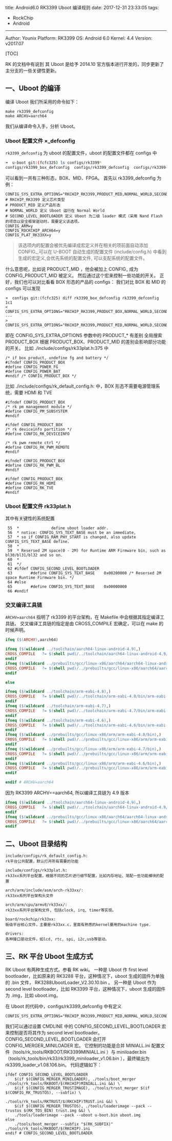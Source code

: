 title: Android6.0 RK3399 Uboot 编译规则
date: 2017-12-31 23:33:05
tags: 
- RockChip
- Android

---


Author: Younix 
Platform: RK3399 
OS: Android 6.0 
Kernel: 4.4 
Version: v2017.07

[TOC]

RK 的文档中有说到 其 Uboot 是给予 2014.10 官方版本进行开发的，同步更新了主分支的一些关键性更新。

## 一、Uboot 的编译
编译 Uboot 我们所采用的命令如下：
```
make rk3399_defconfig
make ARCHV=aarch64
```
我们从编译命令入手，分析 Uboot。

### Uboot 配置文件 ×_defconfig
`rk3399_defconfig` 为 uboot 的配置文件，uboot 的配置文件都在 configs 中
```bash
➜  u-boot git:(fcfc325) ls configs/rk3399*
configs/rk3399_box_defconfig  configs/rk3399_defconfig  configs/rk3399-fpga_defconfig
```
可以看到一共有三种形态，BOX、MID、FPGA。
首先以 rk3399_defconfig 为例：
```
CONFIG_SYS_EXTRA_OPTIONS="RKCHIP_RK3399,PRODUCT_MID,NORMAL_WORLD,SECOND_LEVEL_BOOTLOADER,BAUDRATE=1500000"
# RKCHIP_RK3399 定义芯片类型
# PRODUCT_MID 定义产品形态
# NORMAL_WORLD 定义 Uboot 运行在 Normal World
# SECOND_LEVEL_BOOTLOADER 定义 Uboot 为二级 loader 模式（采用 Nand Flash 的项目以安全框架驱动时，需要定义该选项。
CONFIG_ARM=y
CONFIG_ROCKCHIP_ARCH64=y
CONFIG_PLAT_RK33XX=y
```
> 该选项内的配置会被优先编译成宏定义并在相关的项前面自动添加 CONFIG_,可以在
U-BOOT 自动生成的配置文件 (include/config.h) 中看到生成的宏定义,会优先系统的配置文件,
可以支配系统的配置文件。

什么意思呢，比如说 PRODUCT_MID ，他会被加上 CONFIG_ 成为 CONFIG_PRODUCT_MID 被定义。
然后通过这个宏来控制一些功能的开关。
正好，我们也可以对比看看 BOX 形态的产品的 configs：
我们对比 BOX 和 MID 的 configs 可以发现
```
➜  configs git:(fcfc325) diff rk3399_box_defconfig rk3399_defconfig 
1c1
< CONFIG_SYS_EXTRA_OPTIONS="RKCHIP_RK3399,PRODUCT_BOX,NORMAL_WORLD,SECOND_LEVEL_BOOTLOADER,BAUDRATE=1500000"
---
> CONFIG_SYS_EXTRA_OPTIONS="RKCHIP_RK3399,PRODUCT_MID,NORMAL_WORLD,SECOND_LEVEL_BOOTLOADER,BAUDRATE=1500000"
```
即在 CONFIG_SYS_EXTRA_OPTIONS 参数中的 PRODUCT_* 有差别
全局搜索 PRODUCT_BOX 根据 PRODUCT_BOX、PRODUCT_MID 的差别会影响部分功能的开关。
比如 ./include/configs/rk33plat.h:375 中
```
/* if box product, undefine fg and battery */
#ifndef CONFIG_PRODUCT_BOX
#define CONFIG_POWER_FG
#define CONFIG_POWER_BAT
#endif /* CONFIG_PRODUCT_BOX */
```
比如 ./include/configs/rk_default_config.h: 中，BOX 形态不需要电源管理系统，需要 HDMI 和 TVE
```
#ifndef CONFIG_PRODUCT_BOX
/* rk pm management module */
#define CONFIG_PM_SUBSYSTEM
#endif

#ifdef CONFIG_PRODUCT_BOX
/* rk deviceinfo partition */
#define CONFIG_RK_DEVICEINFO

/* rk pwm remote ctrl */
#define CONFIG_RK_PWM_REMOTE
#endif

#ifndef CONFIG_PRODUCT_BOX
#define CONFIG_RK_PWM_BL
#endif

#ifdef CONFIG_PRODUCT_BOX
#define CONFIG_RK_HDMI
#define CONFIG_RK_TVE
#endif
```
### Uboot 配置文件 rk33plat.h
其中有关键性的系统配置
```
 55  *              define uboot loader addr.
 56  * notice: CONFIG_SYS_TEXT_BASE must be an immediate,
 57  * so if CONFIG_RAM_PHY_START is changed, also update CONFIG_SYS_TEXT_BASE define.
 58  *
 59  * Resersed 2M space(0 - 2M) for Runtime ARM Firmware bin, such as bl30/bl31/bl32 and so on.
 60  *
 61  */
 62 #ifdef CONFIG_SECOND_LEVEL_BOOTLOADER
 63        #define CONFIG_SYS_TEXT_BASE    0x00200000 /* Resersed 2M space Runtime Firmware bin. */
 64 #else
 65        #define CONFIG_SYS_TEXT_BASE    0x00000000
 66 #endif
```

### 交叉编译工具链
`ARCHV=aarch64` 指明了 rk3399 的平台架构，在 Makefile 中会根据其指定编译工具链。
交叉编译工具链的指定是由 CROSS_COMPILE 宏确定，可以在 make 的时候声明。
```makefile
ifeq ($(ARCHV),aarch64)

ifneq ($(wildcard ../toolchain/aarch64-linux-android-4.9),)
CROSS_COMPILE   ?= $(shell pwd)/../toolchain/aarch64-linux-android-4.9/bin/aarch64-linux-android-
endif
ifneq ($(wildcard ../prebuilts/gcc/linux-x86/aarch64/aarch64-linux-android-4.9/bin),)
CROSS_COMPILE   ?= $(shell pwd)/../prebuilts/gcc/linux-x86/aarch64/aarch64-linux-android-4.9/bin/aarch64-linux-android-
endif

else

ifneq ($(wildcard ../toolchain/arm-eabi-4.8),)
CROSS_COMPILE   ?= $(shell pwd)/../toolchain/arm-eabi-4.8/bin/arm-eabi-
endif
ifneq ($(wildcard ../toolchain/arm-eabi-4.7),)
CROSS_COMPILE   ?= $(shell pwd)/../toolchain/arm-eabi-4.7/bin/arm-eabi-
endif
ifneq ($(wildcard ../toolchain/arm-eabi-4.6),)
CROSS_COMPILE   ?= $(shell pwd)/../toolchain/arm-eabi-4.6/bin/arm-eabi-
endif
ifneq ($(wildcard ../prebuilts/gcc/linux-x86/arm/arm-eabi-4.8/bin),)
CROSS_COMPILE   ?= $(shell pwd)/../prebuilts/gcc/linux-x86/arm/arm-eabi-4.8/bin/arm-eabi-
endif
ifneq ($(wildcard ../prebuilts/gcc/linux-x86/arm/arm-eabi-4.7/bin),)
CROSS_COMPILE   ?= $(shell pwd)/../prebuilts/gcc/linux-x86/arm/arm-eabi-4.7/bin/arm-eabi-
endif
ifneq ($(wildcard ../prebuilts/gcc/linux-x86/arm/arm-eabi-4.6/bin),)
CROSS_COMPILE   ?= $(shell pwd)/../prebuilts/gcc/linux-x86/arm/arm-eabi-4.6/bin/arm-eabi-
endif

endif # ARCHV=aarch64
```
因为 RK3399 ARCHV==aarch64, 所以编译工具链为 4.9 版本
```makefile
ifneq ($(wildcard ../toolchain/aarch64-linux-android-4.9),)
CROSS_COMPILE   ?= $(shell pwd)/../toolchain/aarch64-linux-android-4.9/bin/aarch64-linux-android-
endif
ifneq ($(wildcard ../prebuilts/gcc/linux-x86/aarch64/aarch64-linux-android-4.9/bin),)
CROSS_COMPILE   ?= $(shell pwd)/../prebuilts/gcc/linux-x86/aarch64/aarch64-linux-android-4.9/bin/aarch64-linux-android-
endif
```

## 二、Uboot 目录结构
```
include/configs/rk_default_config.h: 
rk平台公共配置，默认打开所有需要的功能

include/configs/rk33plat.h: 
rk33xx系列平台配置，根据不同的芯片进行细节配置，比如内存地址、简配一些功能模块的配置

arch/arm/include/asm/arch-rk33xx/: 
rk33xx系列平台架构头文件

arch/arm/cpu/armv8/rk33xx/: 
rk33xx系列平台架构文件, 包括clock, irq, timer等实现。

board/rockchip/rk33xx: 
板级平台核心文件，主要是rk33xx.c，里面有熟悉的kernel要用的machine type.

drivers: 
各种接口驱动文件，如lcd, rtc, spi, i2c,usb等驱动。
```

## 三、RK 平台 Uboot 	生成方式
RK Uboot 有两种生成方式。参看 RK wiki。
一种是 Uboot 作 first level bootloader，比如原来的 RK3288 平台，这种情况下，uboot 生成的固件为单独的 .bin 文件， RK3288UbootLoader_V2.30.10.bin 。
另一种是 Uboot 作为 second level bootloader，比如 RK3399 平台，这种情况下，uboot 生成的固件为 .img，比如 uboot.img。

在 Uboot 的代码中，configs/rk3399_defconfig 中有定义
```
CONFIG_SYS_EXTRA_OPTIONS="RKCHIP_RK3399,PRODUCT_MID,NORMAL_WORLD,SECOND_LEVEL_BOOTLOADER,BAUDRATE=1500000"
```
我们可以通过设置 CMDLINE 中的 CONFIG_SECOND_LEVEL_BOOTLOADER 宏来控制是否将其作为 second level bootloader。
CONFIG_SECOND_LEVEL_BOOTLOADER 会打开 CONFIG_MERGER_MINILOADER 宏。
它控制的功能是合并 MINIALL.ini 配置文件（tools/rk_tools/RKBOOT/RK3399MINIALL.ini ）与 miniloader.bin（tools/rk_tools/bin/rk33/rk3399_miniloader_v1.06.bin ），最终输出为 rk3399_loader_v1.08.106.bin。
代码逻辑如下：
```
ifdef CONFIG_SECOND_LEVEL_BOOTLOADER
    $(if $(CONFIG_MERGER_MINILOADER), ./tools/boot_merger ./tools/rk_tools/RKBOOT/$(RKCHIP)MINIALL.ini &&) \
    $(if $(CONFIG_MERGER_TRUSTIMAGE), ./tools/trust_merger $(if $(CONFIG_RK_TRUSTOS), --subfix) \
                            ./tools/rk_tools/RKTRUST/$(RKCHIP)TRUST.ini &&) \
    $(if $(CONFIG_MERGER_TRUSTOS), ./tools/loaderimage --pack --trustos $(RK_TOS_BIN) trust.img &&) \
    ./tools/loaderimage --pack --uboot u-boot.bin uboot.img
else
    ./tools/boot_merger --subfix "$(RK_SUBFIX)" ./tools/rk_tools/RKBOOT/$(RKCHIP).ini
endif # CONFIG_SECOND_LEVEL_BOOTLOADER
```
